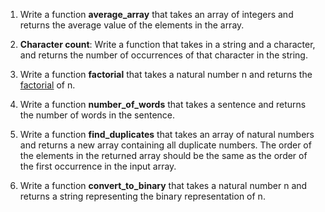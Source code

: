 

1. Write a function **average_array** that takes an array of integers and returns the average value of the elements in the array.

2. **Character count**: Write a function that takes in a string and a character, and returns the number of occurrences of that character in the string.

3. Write a function **factorial** that takes a natural number n and returns the [factorial](https://www.britannica.com/science/factorial) of n.

4.  Write a function **number_of_words** that takes a sentence and returns the number of words in the sentence.

5. Write a function **find_duplicates** that takes an array of natural numbers and returns a new array containing all duplicate numbers. The order of the elements in the returned array should be the same as the order of the first occurrence in the input array.

6. Write a function **convert_to_binary** that takes a natural number n and returns a string representing the binary representation of n.